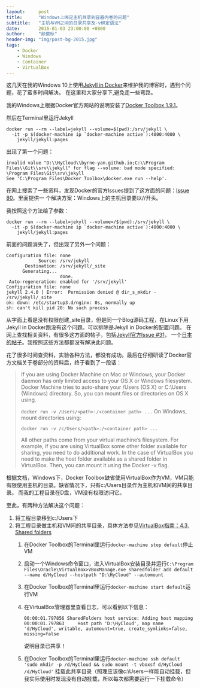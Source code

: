 ```yaml
---
layout:     post
title:      "Windows上绑定主机目录到容器内卷的问题"
subtitle:   "主机与VM之间的目录共享及-v绑定语法"
date:       2016-01-03 23:00:00 +0800
author:     "颜俊标"
header-img: "img/post-bg-2015.jpg"
tags:
    - Docker
    - Windows
    - Container
    - VirtualBox
---
```

这几天在我的Windows 10上使用[Jekyll in Docker](https://github.com/jekyll/docker)来维护我的博客时，遇到个问题，花了蛮多时间解决。
在这里和大家分享下,避免走一些弯路。

我的Windows上根据Docker官方网站的说明安装了[Docker Toolbox 1.9.1](https://docs.docker.com/windows/step_one/)。

然后在Terminal里运行Jekyll

```
docker run --rm --label=jekyll --volume=$(pwd):/srv/jekyll \
  -it -p $(docker-machine ip `docker-machine active`):4000:4000 \  
    jekyll/jekyll:pages    
```

出现了第一个问题：

```
invalid value "D:\\HyCloud\\byrne-yan.github.io;C:\\Program Files\\Git\\srv\\jekyll" for flag --volume: bad mode specified: \Program Files\Git\srv\jekyll
See 'C:\Program Files\Docker Toolbox\docker.exe run --help'.
```

在网上搜索了一些资料，发现Docker的官方Issues提到了这方面的问题：[Issue 80](https://github.com/docker/toolbox/issues/80)。里面提供一
个解决方案：Windows上的主机目录要以//开头。

我按照这个方法给了参数：

```
docker run --rm --label=jekyll --volume=/$(pwd):/srv/jekyll \
  -it -p $(docker-machine ip `docker-machine active`):4000:4000 \  
    jekyll/jekyll:pages 
```

前面的问题消失了，但出现了另外一个问题：

```
Configuration file: none
            Source: /srv/jekyll
       Destination: /srv/jekyll/_site
      Generating...
                    done.
 Auto-regeneration: enabled for '/srv/jekyll'
Configuration file: none
jekyll 2.4.0 | Error:  Permission denied @ dir_s_mkdir - /srv/jekyll/_site
ok: down: /etc/startup3.d/nginx: 0s, normally up
sh: can't kill pid 20: No such process
```
从字面上看是没有权限创建_site目录，但是同一个Blog源码工程，在Linux下用Jekyll in Docker跑没有这个问题。可以排除是Jekyll in Docker的配置问题。
在网上查找相关资料，有很多这方面的帖子，包括[Jekyll官方Issue #31](https://github.com/jekyll/docker/issues/31)，
一个[日本的帖子](http://qiita.com/hidekuro/items/aa83583b20db5a6857d8)。我按照这些方法都都没有解决此问题。

花了很多时间查资料，实验各种方法，都没有成功。最后在仔细研读了Docker官方文档关于卷部分的资料后，终于看到了一段话：

> If you are using Docker Machine on Mac or Windows, your Docker daemon has only limited access to your OS X or Windows filesystem. Docker Machine tries to auto-share your /Users (OS X) or C:\Users (Windows) directory. So, you can mount files or directories on OS X using.
>  
> `docker run -v /Users/<path>:/<container path> ...`
>  On Windows, mount directories using:
>  
>  `docker run -v /c/Users/<path>:/<container path> ...`
>
> All other paths come from your virtual machine’s filesystem. For example, if you are using VirtualBox some other folder 
  available for sharing, you need to do additional work. In the case of VirtualBox you need to make the host folder 
  available as a shared folder in VirtualBox. Then, you can mount it using the Docker -v flag.

根据文档，Windows下，Docker Toolbox缺省使用VirtualBox作为VM，VM只能有限使用主机的目录。缺省情况下，只有c:/Users目录作为主机和VM间的共享目录。
而我的工程目录在D盘，VM没有权限访问它。

至此，有两种方法解决这个问题：

1. 将工程目录移到c:/Users下
2. 将工程目录做主机和VM间的共享目录，具体方法参见[VirtualBox指南：4.3. Shared folders](http://www.virtualbox.org/manual/ch04.html#sf_mount_manual)
    1. 在Docker Toolbox的Terminal里运行`docker-machine stop default`停止VM
    2. 启动一个Windows命令窗口，进入VirtualBox安装目录并运行`C:\Program Files\Oracle\VirtualBox>VBoxManage.exe sharedfolder add default --name d/HyCloud --hostpath "D:\HyCloud" --automount`
    3. 在Docker Toolbox的Terminal里运行`docker-machine start default`运行VM
    4. 在VirtualBox管理器里查看日志，可以看到以下信息：  
      
        ```
        00:00:01.797856 SharedFolders host service: Adding host mapping
        00:00:01.797863     Host path 'D:\HyCloud', map name 'd/HyCloud', writable, automount=true, create_symlinks=false, missing=false
        ```
        
        说明目录已共享！
    5. 在Docker Toolbox的Terminal里运行`docker-machine ssh default 'sudo mkdir -p /d/HyCloud && sudo mount -t vboxsf d/HyCloud /d/HyCloud'`
    挂载此共享目录（照理应该像c:\Users一样能自动挂载，但我实际使用时发现没有自动挂载，所以每次都需要运行一下挂载命令）
    
